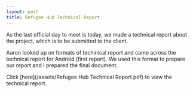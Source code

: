 ```yaml
---
layout: post
title: Refugee Hub Technical Report
---
```

As the last official day to meet is today, we made a technical report about the project, which is to be submitted to the client.

Aaron looked up on formats of techinical report and came across the technical report for Android (first report).
We used this format to prepare our report and I prepared the final document.

Click [here](/assets/Refugee Hub Technical Report.pdf) to view the technical report.